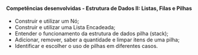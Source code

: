 #### **Competências desenvolvidas - Estrutura de Dados II: Listas, Filas e Pilhas**

- Construir e utilizar um Nó;
- Construir e utilizar uma Lista Encadeada;
- Entender o funcionamento da estrutura de dados pilha (stack);
- Adicionar, remover, saber a quantidade e limpar itens de uma pilha;
- Identificar e escolher o uso de pilhas em diferentes casos.
